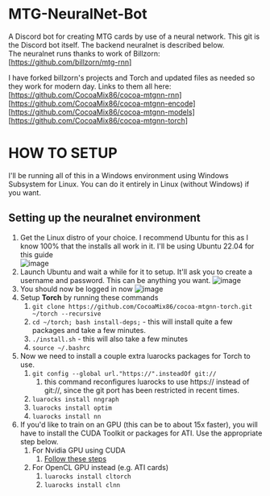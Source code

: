 # MTG-NeuralNet-Bot
A Discord bot for creating MTG cards by use of a neural network. This git is the Discord bot itself. The backend neuralnet is described below.  
The neuralnet runs thanks to work of Billzorn: [https://github.com/billzorn/mtg-rnn]  

I have forked billzorn's projects and Torch and updated files as needed so they work for modern day. Links to them all here:  
[https://github.com/CocoaMix86/cocoa-mtgnn-rnn]  
[https://github.com/CocoaMix86/cocoa-mtgnn-encode]  
[https://github.com/CocoaMix86/cocoa-mtgnn-models]  
[https://github.com/CocoaMix86/cocoa-mtgnn-torch]

# HOW TO SETUP
I'll be running all of this in a Windows environment using Windows Subsystem for Linux. You can do it entirely in Linux (without Windows) if you want.

## Setting up the neuralnet environment
1. Get the Linux distro of your choice. I recommend Ubuntu for this as I know 100% that the installs all work in it. I'll be using Ubuntu 22.04 for this guide  
![image](https://github.com/CocoaMix86/MTG-NeuralNet-Bot/assets/5726733/8a199676-20a7-4a88-92ca-c8c99b3b5327)
2. Launch Ubuntu and wait a while for it to setup. It'll ask you to create a username and password. This can be anything you want.
![image](https://github.com/CocoaMix86/MTG-NeuralNet-Bot/assets/5726733/b8f44b5e-353f-40c6-a4d1-dca35887de08)
3. You should now be logged in now
![image](https://github.com/CocoaMix86/MTG-NeuralNet-Bot/assets/5726733/82f3895f-d8e9-4e33-b3ff-8884e17ae73f)  
4. Setup **Torch** by running these commands  
   1. `git clone https://github.com/CocoaMix86/cocoa-mtgnn-torch.git ~/torch --recursive`  
   2. `cd ~/torch; bash install-deps;` - this will install quite a few packages and take a few minutes.  
   3. `./install.sh` - this will also take a few minutes  
   4.  `source ~/.bashrc`  
5. Now we need to install a couple extra luarocks packages for Torch to use.  
   1. `git config --global url."https://".insteadOf git://`  
      1. this command reconfigures luarocks to use https:// instead of git://, since the git port has been restricted in recent times.  
   3. `luarocks install nngraph`  
   4. `luarocks install optim`  
   5. `luarocks install nn`  
6. If you'd like to train on an GPU (this can be to about 15x faster), you will have to install the CUDA Toolkit or packages for ATI. Use the appropriate step below.  
   1. For Nvidia GPU using CUDA  
      1. [Follow these steps](https://github.com/CocoaMix86/MTG-NeuralNet-Bot/blob/main/readme-NviduaCUDA)
   2. For OpenCL GPU instead (e.g. ATI cards)  
      1. `luarocks install cltorch`
      2. `luarocks install clnn`
